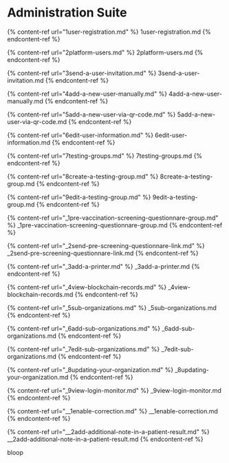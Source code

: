 # Administration Suite

{% content-ref url="1user-registration.md" %} 1user-registration.md {% endcontent-ref %}

{% content-ref url="2platform-users.md" %} 2platform-users.md {% endcontent-ref %}

{% content-ref url="3send-a-user-invitation.md" %} 3send-a-user-invitation.md {% endcontent-ref %}

{% content-ref url="4add-a-new-user-manually.md" %} 4add-a-new-user-manually.md {% endcontent-ref %}

{% content-ref url="5add-a-new-user-via-qr-code.md" %} 5add-a-new-user-via-qr-code.md {% endcontent-ref %}

{% content-ref url="6edit-user-information.md" %} 6edit-user-information.md {% endcontent-ref %}

{% content-ref url="7testing-groups.md" %} 7testing-groups.md {% endcontent-ref %}

{% content-ref url="8create-a-testing-group.md" %} 8create-a-testing-group.md {% endcontent-ref %}

{% content-ref url="9edit-a-testing-group.md" %} 9edit-a-testing-group.md {% endcontent-ref %}

{% content-ref url="_1pre-vaccination-screening-questionnare-group.md" %} _1pre-vaccination-screening-questionnare-group.md {% endcontent-ref %}

{% content-ref url="_2send-pre-screening-questionnare-link.md" %} _2send-pre-screening-questionnare-link.md {% endcontent-ref %}

{% content-ref url="_3add-a-printer.md" %} _3add-a-printer.md {% endcontent-ref %}

{% content-ref url="_4view-blockchain-records.md" %} _4view-blockchain-records.md {% endcontent-ref %}

{% content-ref url="_5sub-organizations.md" %} _5sub-organizations.md {% endcontent-ref %}

{% content-ref url="_6add-sub-organizations.md" %} _6add-sub-organizations.md {% endcontent-ref %}

{% content-ref url="_7edit-sub-organizations.md" %} _7edit-sub-organizations.md {% endcontent-ref %}

{% content-ref url="_8updating-your-organization.md" %} _8updating-your-organization.md {% endcontent-ref %}

{% content-ref url="_9view-login-monitor.md" %} _9view-login-monitor.md {% endcontent-ref %}

{% content-ref url="__1enable-correction.md" %} __1enable-correction.md {% endcontent-ref %}

{% content-ref url="__2add-additional-note-in-a-patient-result.md" %} __2add-additional-note-in-a-patient-result.md {% endcontent-ref %}

bloop
